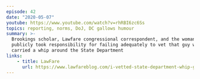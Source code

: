 ```yaml
---
episode: 42
date: "2020-05-07"
youtube: https://www.youtube.com/watch?v=rhRBI6zc6Ss
topics: reporting, norms, DoJ, DC gallows humour
summary: >-
  Brookings scholar, Lawfare congressional correspondent, and the woman who
  publicly took responsibility for failing adequately to vet that guy who
  carried a whip around the State Department
links:
    - title: LawFare
      url: https://www.lawfareblog.com/i-vetted-state-department-whip-guy
---
```

